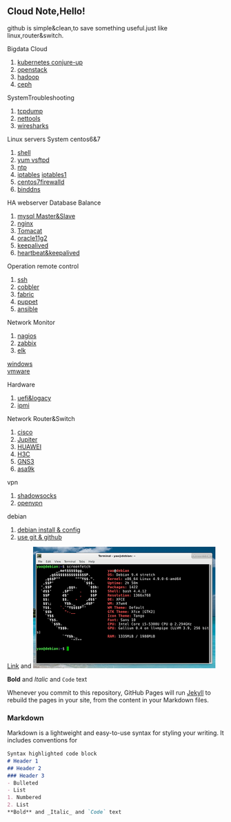 ## Cloud Note,Hello!
github is simple&clean,to save something useful.just like linux,router&switch.

Bigdata Cloud

1. [kubernetes conjure-up](conjure-up.html)
2. [openstack](openstack.html)
3. [hadoop](hadoop.html)
4. [ceph](ceph.html)
 
SystemTroubleshooting
1. [tcpdump](tcpdump.html)
2. [nettools](nettools.html)
3. [wiresharks](wiresharks.html)

Linux servers System centos6&7

1. [shell](shell.html)
2. [yum vsftpd](centosyum.html)
3. [ntp](ntp.html)
4. [iptables](iptables.html)  [iptables1](iptables1.html)
5. [centos7firewalld](firewalld.html)
6. [binddns](dns.html)

HA webserver Database Balance

1. [mysql Master&Slave](mysql.html)
2. [nginx](nginx.html)
3. [Tomacat](tomcat.html)
4. [oracle11g2](oracle11g2.html)
5. [keepalived](keepalived.html)
6. [heartbeat&keepalived](ha.html)

Operation remote control

1. [ssh](ssh.html)
2. [cobbler](cobbler.html)
3. [fabric](fabric.html)
4. [puppet](puppet.html)
5. [ansible](ansible.html)

Network Monitor

1. [nagios](nagios.html)
2. [zabbix](zabbix.html)
3. [elk](elk.html)

[windows](windows.html)  
[vmware](vmware.html)

Hardware

1. [uefi&logacy](uefi.html)
2. [ipmi](ipmi.html)

Network Router&Switch

1. [cisco](cisco1.html)
2. [Jupiter](jupiter.html)
3. [HUAWEI](huawei.html)
4. [H3C](h3c1.html)
5. [GNS3](gns.html)
6. [asa9k](asa9K.html)

vpn

1. [shadowsocks](ss.html)
2. [openvpn](openvpn.html)

debian 

1. [debian install & config](debian1.html)
2. [use git & github](gituse.html)

[Link](url) and 
![Image](./images/debian.png)

**Bold** and _Italic_ and `Code` text

Whenever you commit to this repository, GitHub Pages will run [Jekyll](https://jekyllrb.com/) to rebuild the pages in your site, from the content in your Markdown files.
### Markdown
Markdown is a lightweight and easy-to-use syntax for styling your writing. It includes conventions for
```markdown
Syntax highlighted code block
# Header 1
## Header 2
### Header 3
- Bulleted
- List
1. Numbered
2. List
**Bold** and _Italic_ and `Code` text
```
